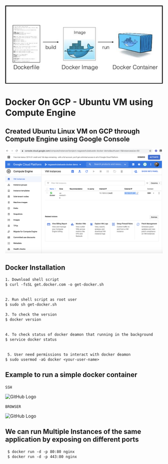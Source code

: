 ![GitHub Logo](/images/docker/docker.png)


Docker On GCP - Ubuntu VM using Compute Engine
============================================================

Created Ubuntu Linux VM on GCP through Compute Engine using Google Console 
--------------------------------------------------------------------------

![GitHub Logo](/images/docker/GCP_Compute_Engine.png)

Docker Installation
--------------------

```
1. Download shell script
$ curl -fsSL get.docker.com -o get-docker.sh

 
2. Run shell script as root user
$ sudo sh get-docker.sh
 
3. To check the version
$ docker version


4. To check status of docker deamon that running in the background
$ service docker status

 
 5. User need permissions to interact with docker deamon
$ sudo usermod -aG docker <your-user-name>

 ```
 
 Example to run a simple docker container
 -----------------------------------------
 
 ``` SSH ```
 
 
 ![GitHub Logo](/images/docker/nginx_docker_container.png)
 
 
 ``` BROWSER ```
 
 ![GitHub Logo](/images/docker/nginx_browser_test.png)
 
 
 We can run Multiple Instances of the same application by exposing on different ports
 ---------------------------------------------------------------------------------------

```
 $ docker run -d -p 80:80 nginx
 $ docker run -d -p 443:80 nginx
 ```
 
 
 
 
 
 
